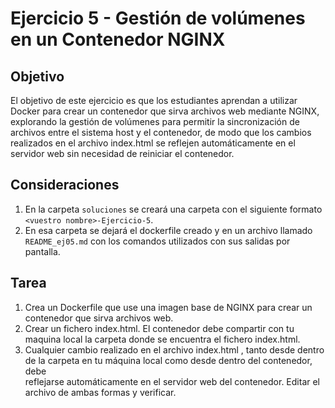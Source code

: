 # Ejercicio 5 - Gestión de volúmenes en un Contenedor NGINX

## Objetivo
El objetivo de este ejercicio es que los estudiantes aprendan a utilizar Docker para crear un contenedor que sirva archivos web mediante NGINX, explorando la gestión de volúmenes para permitir la sincronización de archivos entre el sistema host y el contenedor, de modo que los cambios realizados en el archivo index.html se reflejen automáticamente en el servidor web sin necesidad de reiniciar el contenedor.

## Consideraciones
 1. En la carpeta `soluciones` se creará una carpeta con el siguiente formato  `<vuestro nombre>-Ejercicio-5`.
 2. En esa carpeta se dejará el dockerfile creado y en un archivo llamado `README_ej05.md` con los comandos utilizados con sus salidas por pantalla.

## Tarea
1. Crea un Dockerfile que use una imagen base de NGINX para crear un contenedor que sirva archivos web.
2. Crear un fichero index.html. El contenedor debe compartir con tu maquina local la carpeta donde se encuentra el fichero index.html.
3. Cualquier cambio realizado en el archivo index.html , tanto desde dentro de la carpeta en tu máquina local como desde dentro del contenedor, debe   
reflejarse automáticamente en el servidor web del contenedor. Editar el archivo de ambas formas y verificar.
